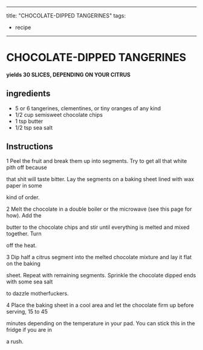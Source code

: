 
---
title: "CHOCOLATE-DIPPED TANGERINES"
tags:
  - recipe
---
# CHOCOLATE-DIPPED TANGERINES



#### yields  30 SLICES, DEPENDING ON YOUR CITRUS


## ingredients
* 5 or 6 tangerines, clementines, or tiny oranges of any kind 
* 1/2 cup semisweet chocolate chips 
* 1 tsp butter 
* 1/2 tsp sea salt 



## Instructions
1 Peel the fruit and break them up into segments. Try to get all that white pith off because

that shit will taste bitter. Lay the segments on a baking sheet lined with wax paper in some

kind of order.

2 Melt the chocolate in a double boiler or the microwave (see this page for how). Add the

butter to the chocolate chips and stir until everything is melted and mixed together. Turn

off the heat.

3 Dip half a citrus segment into the melted chocolate mixture and lay it flat on the baking

sheet. Repeat with remaining segments. Sprinkle the chocolate dipped ends with some sea salt

to dazzle motherfuckers.

4 Place the baking sheet in a cool area and let the chocolate firm up before serving, 15 to 45

minutes depending on the temperature in your pad. You can stick this in the fridge if you are in

a rush.






